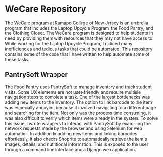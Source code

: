 # WeCare Repository

The WeCare program at Ramapo College of New Jersey is an umbrella program that includes the Laptop Upcycle Program, the Food Pantry, and the Clothing Closet. The WeCare program is designed to help students in need by providing them with resources that they may not have access to. While working for the Laptop Upcycle Program, I noticed many inefficiencies and tedious tasks that could be automated. This repository contains some of the code that I have written to help automate some of these tasks.

## PantrySoft Wrapper

The Food Pantry uses PantrySoft to manage inventory and track student visits. Some UX elements are not user-friendly and require multiple navigation steps to complete a task. One of the largest bottlenecks was adding new items to the inventory. The option to link barcode to the item was especially annoying because it involved navigating to a different page and searching for the item. Not only was the process time consuming, it was also difficult to verify which items were already in the system. To solve this issue, I wrote wrappers to interact with PantrySoft by examining the network requests made by the browser and using Selenium for web automation. In addition to adding new items and linking barcodes effortlessly, it also checks Shoprite to automatically retrieve the item's images, details, and nutritional information. This is exposed to the user through a command line interface and a Django web application.
